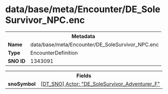 <h1>data/base/meta/Encounter/DE_SoleSurvivor_NPC.enc</h1><table><tr><th colspan="100%">Metadata</th></tr><tr><td><b>Name</b></td><td>data/base/meta/Encounter/DE_SoleSurvivor_NPC.enc</td></tr><tr><td><b>Type</b></td><td>EncounterDefinition</td></tr><tr><td><b>SNO ID</b></td><td>1343091</td></tr></table>

<table><tr><th colspan="100%">Fields</th></tr><tr><td><b>snoSymbol</b></td><td><a href="..\Actor\DE_SoleSurvivor_Adventurer_F.acr">[DT_SNO] Actor: "DE_SoleSurvivor_Adventurer_F"</a></td></tr></table>

